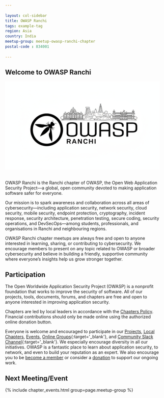 ```yaml
---

layout: col-sidebar
title: OWASP Ranchi
tags: example-tag
region: Asia
country: India
meetup-group: meetup-owasp-ranchi-chapter
postal-code : 834001

---
```

## Welcome to OWASP Ranchi

<img src="assets/images/OWASP-ranchi-logo.png" alt="OWASP Ranchi Chapter banner" width="auto" height="auto"> <br>
<br>

OWASP Ranchi is the Ranchi chapter of OWASP, the Open Web Application Security Project—a global, open community devoted to making application software safer for everyone.

Our mission is to spark awareness and collaboration across all areas of cybersecurity—including application security, network security, cloud security, mobile security, endpoint protection, cryptography, incident response, security architecture, penetration testing, secure coding, security operations, and DevSecOps—among students, professionals, and organisations in Ranchi and neighbouring regions.

OWASP Ranchi chapter meetups are always free and open to anyone interested in learning, sharing, or contributing to cybersecurity. We encourage members to present on any topic related to OWASP or broader cybersecurity and believe in building a friendly, supportive community where everyone’s insights help us grow stronger together.

## Participation
The Open Worldwide Application Security Project (OWASP) is a nonprofit foundation that works to improve the security of software. All of our projects, tools, documents, forums, and chapters are free and open to anyone interested in improving application security. 

Chapters are led by local leaders in accordance with the [Chapters Policy](/www-policy/operational/chapters). Financial contributions should only be made online using the authorized online donation button. 

Everyone is welcome and encouraged to participate in our [Projects](/projects/), [Local Chapters](/chapters/), [Events](/events/), [Online Groups](https://groups.google.com/a/owasp.com/){:target='_blank'}, and [Community Slack Channel](https://owasp.slack.com/){:target='_blank'}. We especially encourage diversity in all our initiatives. OWASP is a fantastic place to learn about application security, to network, and even to build your reputation as an expert. We also encourage you to be [become a member](/membership/) or consider a [donation](/donate/) to support our ongoing work.

Next Meeting/Event <!-- You should keep this section as it will populate your meetup events -->
---------------------
{% include chapter_events.html group=page.meetup-group %}

